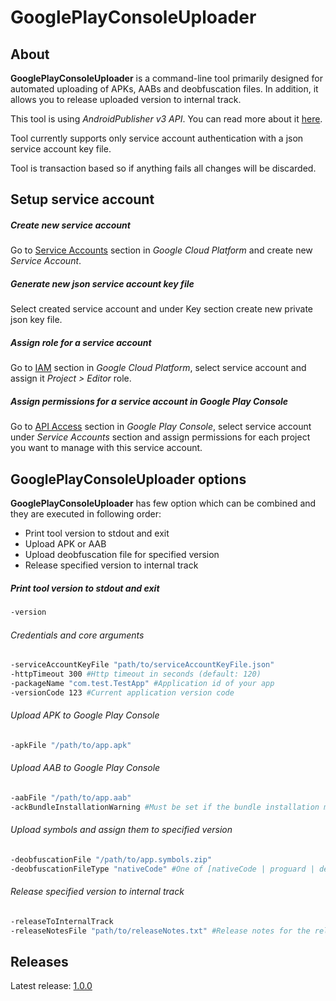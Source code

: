 # GooglePlayConsoleUploader

## About
**GooglePlayConsoleUploader** is a command-line tool primarily designed for automated uploading of APKs, AABs and deobfuscation files. In addition, it allows you to release uploaded version to internal track.

This tool is using *AndroidPublisher v3 API*. You can read more about it [here](https://developers.google.com/android-publisher).

Tool currently supports only service account authentication with a json service account key file.

Tool is transaction based so if anything fails all changes will be discarded.

## Setup service account
##### Create new service account
Go to [Service Accounts](https://console.cloud.google.com/identity/serviceaccounts) section in *Google Cloud Platform* and create new *Service Account*.
##### Generate new json service account key file
Select created service account and under Key section create new private json key file.
##### Assign role for a service account
Go to [IAM](https://console.cloud.google.com/access/iam) section in *Google Cloud Platform*, select service account and assign it *Project > Editor* role.
##### Assign permissions for a service account in Google Play Console
Go to [API Access](https://play.google.com/console/api-access) section in *Google Play Console*, select service account under *Service Accounts* section and assign permissions for each project you want to manage with this service account.

## GooglePlayConsoleUploader options

**GooglePlayConsoleUploader** has few option which can be combined and they are executed in following order:
- Print tool version to stdout and exit
- Upload APK or AAB
- Upload deobfuscation file for specified version
- Release specified version to internal track

##### Print tool version to stdout and exit
```bash
-version
```
###### Credentials and core arguments
```bash
-serviceAccountKeyFile "path/to/serviceAccountKeyFile.json"
-httpTimeout 300 #Http timeout in seconds (default: 120)
-packageName "com.test.TestApp" #Application id of your app
-versionCode 123 #Current application version code
```

###### Upload APK to Google Play Console
```bash
-apkFile "/path/to/app.apk"
```

###### Upload AAB to Google Play Console
```bash
-aabFile "/path/to/app.aab"
-ackBundleInstallationWarning #Must be set if the bundle installation may trigger a warning on user devices
```

###### Upload symbols and assign them to specified version
```bash
-deobfuscationFile "/path/to/app.symbols.zip"
-deobfuscationFileType "nativeCode" #One of [nativeCode | proguard | deobfuscationFileTypeUnspecified]
```

###### Release specified version to internal track
```bash
-releaseToInternalTrack
-releaseNotesFile "path/to/releaseNotes.txt" #Release notes for the release in 'en-US' localization (default: null)
```

## Releases
Latest release: [1.0.0](https://github.com/chorobochrontochor/GooglePlayConsoleUploader/releases)